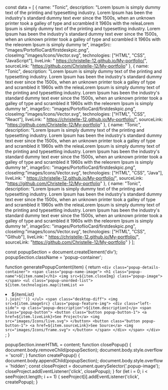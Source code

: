 const data = [
  {
    name: "Tonic",
    description: "Lorem Ipsum is simply dummy text of the printing and typesetting industry. Lorem Ipsum has been the industry's standard dummy text ever since the 1500s, when an unknown printer took a galley of type and scrambled it 1960s with the releaLorem Ipsum is simply dummy text of the printing and typesetting industry. Lorem Ipsum has been the industry's standard dummy text ever since the 1500s, when an unknown printer took a galley of type and scrambled it 1960s with the releorem Ipsum is simply dummy te",
    imageSrc: "images/PortoflioCard/firstdeskpic.png",
    closeImg:"images/Icons/Vector.svg",
    technologies: ["HTML", "CSS", "JavaScript"],
    liveLink: " https://christelle-12.github.io/My-portfolio/",
    sourceLink: "https://github.com/Christelle-12/My-portfolio"
  },
  {
    name: "Tonic",
    description: "Lorem Ipsum is simply dummy text of the printing and typesetting industry. Lorem Ipsum has been the industry's standard dummy text ever since the 1500s, when an unknown printer took a galley of type and scrambled it 1960s with the releaLorem Ipsum is simply dummy text of the printing and typesetting industry. Lorem Ipsum has been the industry's standard dummy text ever since the 1500s, when an unknown printer took a galley of type and scrambled it 1960s with the releorem Ipsum is simply dummy te",
    imageSrc: "images/PortoflioCard/firstdeskpic.png",
    closeImg:"images/Icons/Vector.svg",
    technologies: ["HTML", "CSS", "React"],
    liveLink: " https://christelle-12.github.io/My-portfolio/",
    sourceLink: "https://github.com/Christelle-12/My-portfolio"
  },
  {
    name: "Tonic",
    description: "Lorem Ipsum is simply dummy text of the printing and typesetting industry. Lorem Ipsum has been the industry's standard dummy text ever since the 1500s, when an unknown printer took a galley of type and scrambled it 1960s with the releaLorem Ipsum is simply dummy text of the printing and typesetting industry. Lorem Ipsum has been the industry's standard dummy text ever since the 1500s, when an unknown printer took a galley of type and scrambled it 1960s with the releorem Ipsum is simply dummy te",
    imageSrc: "images/PortoflioCard/firstdeskpic.png",
    closeImg:"images/Icons/Vector.svg",
    technologies: ["HTML", "CSS", "Java"],
    liveLink: " https://christelle-12.github.io/My-portfolio/",
    sourceLink: "https://github.com/Christelle-12/My-portfolio"
  },
  { 
    name: "Tonic",
    description: "Lorem Ipsum is simply dummy text of the printing and typesetting industry. Lorem Ipsum has been the industry's standard dummy text ever since the 1500s, when an unknown printer took a galley of type and scrambled it 1960s with the releaLorem Ipsum is simply dummy text of the printing and typesetting industry. Lorem Ipsum has been the industry's standard dummy text ever since the 1500s, when an unknown printer took a galley of type and scrambled it 1960s with the releorem Ipsum is simply dummy te",
    imageSrc: "images/PortoflioCard/firstdeskpic.png",
    closeImg:"images/Icons/Vector.svg",
    technologies: ["HTML", "CSS", "Github"],
    liveLink: " https://christelle-12.github.io/My-portfolio/",
    sourceLink: "https://github.com/Christelle-12/My-portfolio"
  }
];

const popupSection = document.createElement('div');
popupSection.className = 'popup-container';

function generatePopupContent(item) {
  return `
    <div class="popup-details-container">
      <span class="popup-name-image">
        <h1 class="popup-name">${item.name}</h1>
        <img src=${item.closeImg} class="popup-image"> 
      </span>
      <ul class="popup-unorded-list">
        ${item.technologies.map(itemList => `<li class="popup-list">${itemList}</li>`).join('')}
      </ul>
      <span class="desktop-diff">
        <img src=${item.imageSrc} class="popup-feature-img">
        <div class="left-side">
          <p class="popup-description">${item.description}</p>
          <span class="popup-button">
            <button class="button popup-button-1">
              <a href=${item.liveLink}>See Project</a>
              <img src="images/Icons/live.svg">
            </button>
            <button class="button popup-button-1">
              <a href=${item.sourceLink}>See Source</a>
              <img src="images/Icons/frame.svg">
            </button>
          </span>
        </div>
      </span>
    </div>
  `;
}

popupSection.innerHTML = content;
function closePopup() {
  document.body.removeChild(popupSection);
  document.body.style.overflow = 'scroll';
}
function createPopup() {
  document.body.appendChild(popupSection);
  document.body.style.overflow = 'hidden';
  const closeProject = document.querySelector('.popup-image');
  closeProject.addEventListener('click', closePopup);
}
for (let i = 0; i < seeProject.length; i += 1) {
  seeProject[i].addEventListener('click', createPopup);
}
